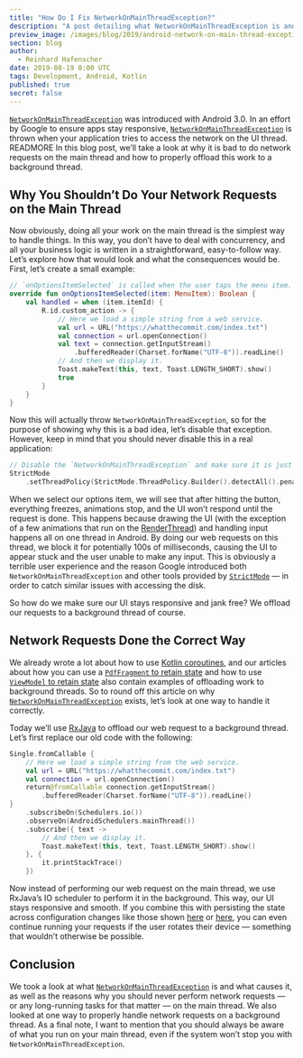 ```yaml
---
title: "How Do I Fix NetworkOnMainThreadException?"
description: "A post detailing what NetworkOnMainThreadException is and how to prevent it."
preview_image: /images/blog/2019/android-network-on-main-thread-exception/article-header.png
section: blog
author:
  - Reinhard Hafenscher
date: 2019-08-19 8:00 UTC
tags: Development, Android, Kotlin
published: true
secret: false
---
```


[`NetworkOnMainThreadException`][] was introduced with Android 3.0. In an effort by Google to ensure apps stay responsive, [`NetworkOnMainThreadException`][] is thrown when your application tries to access the network on the UI thread. READMORE In this blog post, we’ll take a look at why it is bad to do network requests on the main thread and how to properly offload this work to a background thread.

## Why You Shouldn’t Do Your Network Requests on the Main Thread

Now obviously, doing all your work on the main thread is the simplest way to handle things. In this way, you don’t have to deal with concurrency, and all your business logic is written in a straightforward, easy-to-follow way. Let’s explore how that would look and what the consequences would be. First, let’s create a small example:

```kotlin
// `onOptionsItemSelected` is called when the user taps the menu item.
override fun onOptionsItemSelected(item: MenuItem): Boolean {
    val handled = when (item.itemId) {
        R.id.custom_action -> {
            // Here we load a simple string from a web service.
            val url = URL("https://whatthecommit.com/index.txt")
            val connection = url.openConnection()
            val text = connection.getInputStream()
                .bufferedReader(Charset.forName("UTF-8")).readLine()
            // And then we display it.
            Toast.makeText(this, text, Toast.LENGTH_SHORT).show()
            true
        }
    }
}
```

Now this will actually throw `NetworkOnMainThreadException`, so for the purpose of showing why this is a bad idea, let’s disable that exception. However, keep in mind that you should never disable this in a real application:

```kotlin
// Disable the `NetworkOnMainThreadException` and make sure it is just logged.
StrictMode
    .setThreadPolicy(StrictMode.ThreadPolicy.Builder().detectAll().penaltyLog().build())
```

When we select our options item, we will see that after hitting the button, everything freezes, animations stop, and the UI won’t respond until the request is done. This happens because drawing the UI (with the exception of a few animations that run on the [RenderThread][]) and handling input happens all on one thread in Android. By doing our web requests on this thread, we block it for potentially 100s of milliseconds, causing the UI to appear stuck and the user unable to make any input. This is obviously a terrible user experience and the reason Google introduced both `NetworkOnMainThreadException` and other tools provided by [`StrictMode`][] — in order to catch similar issues with accessing the disk.

So how do we make sure our UI stays responsive and jank free? We offload our requests to a background thread of course.

## Network Requests Done the Correct Way

We already wrote a lot about how to use [Kotlin coroutines][], and our articles about how you can use a [`PdfFragment` to retain state][pdffragment state] and how to use [`ViewModel` to retain state][viewmodel state] also contain examples of offloading work to background threads. So to round off this article on why [`NetworkOnMainThreadException`][] exists, let’s look at one way to handle it correctly.

Today we’ll use [RxJava][] to offload our web request to a background thread. Let’s first replace our old code with the following:

```kotlin
Single.fromCallable {
    // Here we load a simple string from the web service.
    val url = URL("https://whatthecommit.com/index.txt")
    val connection = url.openConnection()
    return@fromCallable connection.getInputStream()
        .bufferedReader(Charset.forName("UTF-8")).readLine()
}
    .subscribeOn(Schedulers.io())
    .observeOn(AndroidSchedulers.mainThread())
    .subscribe({ text ->
        // And then we display it.
        Toast.makeText(this, text, Toast.LENGTH_SHORT).show()
    }, {
        it.printStackTrace()
    })
```

Now instead of performing our web request on the main thread, we use RxJava’s IO scheduler to perform it in the background. This way, our UI stays responsive and smooth. If you combine this with persisting the state across configuration changes like those shown [here][pdffragment state] or [here][viewmodel state], you can even continue running your requests if the user rotates their device — something that wouldn’t otherwise be possible.

## Conclusion

We took a look at what [`NetworkOnMainThreadException`][] is and what causes it, as well as the reasons why you should never perform network requests — or any long-running tasks for that matter — on the main thread. We also looked at one way to properly handle network requests on a background thread. As a final note, I want to mention that you should always be aware of what you run on your main thread, even if the system won’t stop you with `NetworkOnMainThreadException`.

[`networkonmainthreadexception`]: https://developer.android.com/reference/android/os/NetworkOnMainThreadException
[`strictmode`]: https://developer.android.com/reference/android/os/StrictMode.html
[renderthread]: https://developer.android.com/about/versions/lollipop.html#Material
[kotlin coroutines]: https://pspdfkit.com/blog/2019/kotlin-coroutines/
[pdffragment state]: https://pspdfkit.com/blog/2019/retaining-objects-using-a-fragment/
[viewmodel state]: https://pspdfkit.com/blog/2019/using-viewmodels-to-retain-state-on-android/
[rxjava]: https://github.com/ReactiveX/RxJava
